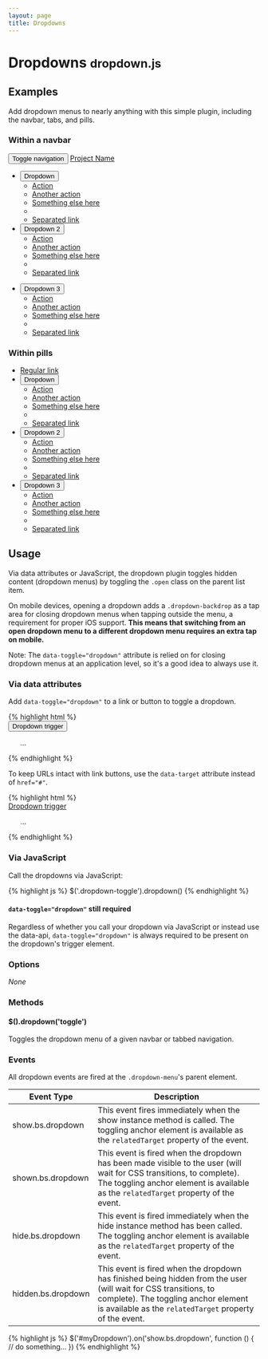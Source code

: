 ```yaml
---
layout: page
title: Dropdowns
---
```


<div class="bs-docs-section">
  <h1 id="dropdowns" class="page-header">Dropdowns <small>dropdown.js</small></h1>

  <h2 id="dropdowns-examples">Examples</h2>
  <p>Add dropdown menus to nearly anything with this simple plugin, including the navbar, tabs, and pills.</p>

  <h3>Within a navbar</h3>
  <div class="bs-example">
    <nav id="navbar-example" class="navbar navbar-default navbar-static" role="navigation">
      <div class="container-fluid">
        <div class="navbar-header">
          <button class="navbar-toggle collapsed" type="button" data-toggle="collapse" data-target=".bs-example-js-navbar-collapse">
            <span class="sr-only">Toggle navigation</span>
            <span class="icon-bar"></span>
            <span class="icon-bar"></span>
            <span class="icon-bar"></span>
          </button>
          <a class="navbar-brand" href="#">Project Name</a>
        </div>
        <div class="collapse navbar-collapse bs-example-js-navbar-collapse">
          <ul class="nav navbar-nav">
            <li class="dropdown">
              <button id="drop1" type="button" class="dropdown-toggle" data-toggle="dropdown">
                Dropdown
              </button>
              <ul class="dropdown-menu" role="menu" aria-labelledby="drop1">
                <li role="presentation"><a role="menuitem" tabindex="-1" href="http://twitter.com/fat">Action</a></li>
                <li role="presentation"><a role="menuitem" tabindex="-1" href="http://twitter.com/fat">Another action</a></li>
                <li role="presentation"><a role="menuitem" tabindex="-1" href="http://twitter.com/fat">Something else here</a></li>
                <li role="presentation" class="divider"></li>
                <li role="presentation"><a role="menuitem" tabindex="-1" href="http://twitter.com/fat">Separated link</a></li>
              </ul>
            </li>
            <li class="dropdown">
              <button id="drop2" type="button" class="dropdown-toggle" data-toggle="dropdown">
                Dropdown 2
              </button>
              <ul class="dropdown-menu" role="menu" aria-labelledby="drop2">
                <li role="presentation"><a role="menuitem" tabindex="-1" href="http://twitter.com/fat">Action</a></li>
                <li role="presentation"><a role="menuitem" tabindex="-1" href="http://twitter.com/fat">Another action</a></li>
                <li role="presentation"><a role="menuitem" tabindex="-1" href="http://twitter.com/fat">Something else here</a></li>
                <li role="presentation" class="divider"></li>
                <li role="presentation"><a role="menuitem" tabindex="-1" href="http://twitter.com/fat">Separated link</a></li>
              </ul>
            </li>
          </ul>
          <ul class="nav navbar-nav navbar-right">
            <li id="fat-menu" class="dropdown">
              <button id="drop3" type="button" class="dropdown-toggle" data-toggle="dropdown">
                Dropdown 3
              </button>
              <ul class="dropdown-menu" role="menu" aria-labelledby="drop3">
                <li role="presentation"><a role="menuitem" tabindex="-1" href="http://twitter.com/fat">Action</a></li>
                <li role="presentation"><a role="menuitem" tabindex="-1" href="http://twitter.com/fat">Another action</a></li>
                <li role="presentation"><a role="menuitem" tabindex="-1" href="http://twitter.com/fat">Something else here</a></li>
                <li role="presentation" class="divider"></li>
                <li role="presentation"><a role="menuitem" tabindex="-1" href="http://twitter.com/fat">Separated link</a></li>
              </ul>
            </li>
          </ul>
        </div><!-- /.nav-collapse -->
      </div><!-- /.container-fluid -->
    </nav> <!-- /navbar-example -->
  </div> <!-- /example -->

  <h3>Within pills</h3>
  <div class="bs-example">
    <ul class="nav nav-pills" role="tablist">
      <li role="presentation" class="active"><a href="#">Regular link</a></li>
      <li role="presentation" class="dropdown">
        <button id="drop4" type="button" data-toggle="dropdown">
          Dropdown
        </button>
        <ul id="menu1" class="dropdown-menu" role="menu" aria-labelledby="drop4">
          <li role="presentation"><a role="menuitem" tabindex="-1" href="http://twitter.com/fat">Action</a></li>
          <li role="presentation"><a role="menuitem" tabindex="-1" href="http://twitter.com/fat">Another action</a></li>
          <li role="presentation"><a role="menuitem" tabindex="-1" href="http://twitter.com/fat">Something else here</a></li>
          <li role="presentation" class="divider"></li>
          <li role="presentation"><a role="menuitem" tabindex="-1" href="http://twitter.com/fat">Separated link</a></li>
        </ul>
      </li>
      <li role="presentation" class="dropdown">
        <button id="drop5" type="button" data-toggle="dropdown">
          Dropdown 2
        </button>
        <ul id="menu2" class="dropdown-menu" role="menu" aria-labelledby="drop5">
          <li role="presentation"><a role="menuitem" tabindex="-1" href="http://twitter.com/fat">Action</a></li>
          <li role="presentation"><a role="menuitem" tabindex="-1" href="http://twitter.com/fat">Another action</a></li>
          <li role="presentation"><a role="menuitem" tabindex="-1" href="http://twitter.com/fat">Something else here</a></li>
          <li role="presentation" class="divider"></li>
          <li role="presentation"><a role="menuitem" tabindex="-1" href="http://twitter.com/fat">Separated link</a></li>
        </ul>
      </li>
      <li role="presentation" class="dropdown">
        <button id="drop6" type="button" data-toggle="dropdown">
          Dropdown 3
        </button>
        <ul id="menu3" class="dropdown-menu" role="menu" aria-labelledby="drop6">
          <li role="presentation"><a role="menuitem" tabindex="-1" href="http://twitter.com/fat">Action</a></li>
          <li role="presentation"><a role="menuitem" tabindex="-1" href="http://twitter.com/fat">Another action</a></li>
          <li role="presentation"><a role="menuitem" tabindex="-1" href="http://twitter.com/fat">Something else here</a></li>
          <li role="presentation" class="divider"></li>
          <li role="presentation"><a role="menuitem" tabindex="-1" href="http://twitter.com/fat">Separated link</a></li>
        </ul>
      </li>
    </ul> <!-- /pills -->
  </div> <!-- /example -->


  <h2 id="dropdowns-usage">Usage</h2>
  <p>Via data attributes or JavaScript, the dropdown plugin toggles hidden content (dropdown menus) by toggling the <code>.open</code> class on the parent list item.</p>
  <p>On mobile devices, opening a dropdown adds a <code>.dropdown-backdrop</code> as a tap area for closing dropdown menus when tapping outside the menu, a requirement for proper iOS support. <strong class="text-danger">This means that switching from an open dropdown menu to a different dropdown menu requires an extra tap on mobile.</strong></p>
  <p>Note: The <code>data-toggle="dropdown"</code> attribute is relied on for closing dropdown menus at an application level, so it's a good idea to always use it.</p>

  <h3>Via data attributes</h3>
  <p>Add <code>data-toggle="dropdown"</code> to a link or button to toggle a dropdown.</p>
{% highlight html %}
<div class="dropdown">
  <button id="dLabel" type="button" data-toggle="dropdown">
    Dropdown trigger
   <span class="caret"></span>
  </button>
  <ul class="dropdown-menu" role="menu" aria-labelledby="dLabel">
    ...
  </ul>
</div>
{% endhighlight %}
  <p>To keep URLs intact with link buttons, use the <code>data-target</code> attribute instead of <code>href="#"</code>.</p>
{% highlight html %}
<div class="dropdown">
  <a id="dLabel" data-target="#" href="http://example.com" type="button" data-toggle="dropdown">
    Dropdown trigger
    <span class="caret"></span>
  </a>

  <ul class="dropdown-menu" role="menu" aria-labelledby="dLabel">
    ...
  </ul>
</div>
{% endhighlight %}

  <h3>Via JavaScript</h3>
  <p>Call the dropdowns via JavaScript:</p>
{% highlight js %}
$('.dropdown-toggle').dropdown()
{% endhighlight %}
  <div class="bs-callout bs-callout-info">
    <h4><code>data-toggle="dropdown"</code> still required</h4>
    <p>Regardless of whether you call your dropdown via JavaScript or instead use the data-api, <code>data-toggle="dropdown"</code> is always required to be present on the dropdown's trigger element.</p>
  </div>

  <h3>Options</h3>
  <p><em>None</em></p>

  <h3>Methods</h3>
  <h4>$().dropdown('toggle')</h4>
  <p>Toggles the dropdown menu of a given navbar or tabbed navigation.</p>

  <h3>Events</h3>
  <p>All dropdown events are fired at the <code>.dropdown-menu</code>'s parent element.</p>
  <div class="table-responsive">
    <table class="table table-bordered table-striped">
      <thead>
        <tr>
          <th style="width: 150px;">Event Type</th>
          <th>Description</th>
        </tr>
      </thead>
      <tbody>
        <tr>
          <td>show.bs.dropdown</td>
          <td>This event fires immediately when the show instance method is called. The toggling anchor element is available as the <code>relatedTarget</code> property of the event.</td>
        </tr>
        <tr>
          <td>shown.bs.dropdown</td>
          <td>This event is fired when the dropdown has been made visible to the user (will wait for CSS transitions, to complete).  The toggling anchor element is available as the <code>relatedTarget</code> property of the event.</td>
        </tr>
        <tr>
          <td>hide.bs.dropdown</td>
          <td>This event is fired immediately when the hide instance method has been called. The toggling anchor element is available as the <code>relatedTarget</code> property of the event.</td>
        </tr>
        <tr>
          <td>hidden.bs.dropdown</td>
          <td>This event is fired when the dropdown has finished being hidden from the user (will wait for CSS transitions, to complete). The toggling anchor element is available as the <code>relatedTarget</code> property of the event.</td>
        </tr>
      </tbody>
    </table>
  </div><!-- ./bs-table-responsive -->
{% highlight js %}
$('#myDropdown').on('show.bs.dropdown', function () {
  // do something…
})
{% endhighlight %}
</div>

